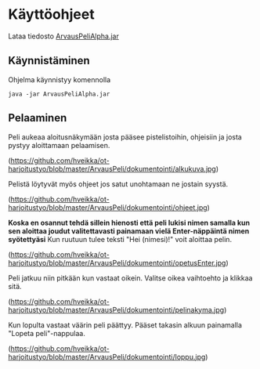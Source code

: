 # Käyttöohjeet


Lataa tiedosto [ArvausPeliAlpha.jar](https://github.com/hveikka/ot-harjoitustyo/releases/tag/viikko5)



## Käynnistäminen

Ohjelma käynnistyy komennolla

```
java -jar ArvausPeliAlpha.jar
```

## Pelaaminen

Peli aukeaa aloitusnäkymään josta pääsee pistelistoihin, ohjeisiin ja josta pystyy aloittamaan pelaamisen.

(https://github.com/hveikka/ot-harjoitustyo/blob/master/ArvausPeli/dokumentointi/alkukuva.jpg)


Pelistä löytyvät myös ohjeet jos satut unohtamaan ne jostain syystä.

(https://github.com/hveikka/ot-harjoitustyo/blob/master/ArvausPeli/dokumentointi/ohjeet.jpg)


**Koska en osannut tehdä sillein hienosti että peli lukisi nimen samalla kun sen aloittaa joudut valitettavasti painamaan vielä Enter-näppäintä nimen syötettyäsi**
Kun ruutuun tulee teksti "Hei (nimesi)!" voit aloittaa pelin.

(https://github.com/hveikka/ot-harjoitustyo/blob/master/ArvausPeli/dokumentointi/opetusEnter.jpg)

Peli jatkuu niin pitkään kun vastaat oikein. Valitse oikea vaihtoehto ja klikkaa sitä.

(https://github.com/hveikka/ot-harjoitustyo/blob/master/ArvausPeli/dokumentointi/pelinakyma.jpg)


Kun lopulta vastaat väärin peli päättyy. Pääset takasin alkuun painamalla "Lopeta peli"-nappulaa.


(https://github.com/hveikka/ot-harjoitustyo/blob/master/ArvausPeli/dokumentointi/loppu.jpg)



